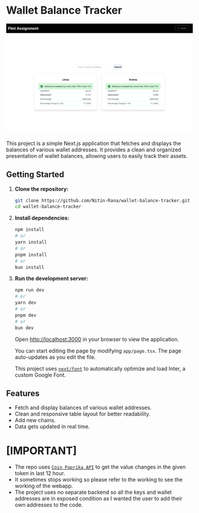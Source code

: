 # Wallet Balance Tracker
![Screenshot](NotificationSS.png)

This project is a simple Next.js application that fetches and displays the balances of various wallet addresses. It provides a clean and organized presentation of wallet balances, allowing users to easily track their assets.

## Getting Started

1. **Clone the repository:**

    ```bash
    git clone https://github.com/Nitin-Rana/wallet-balance-tracker.git
    cd wallet-balance-tracker
    ```

2. **Install dependencies:**

    ```bash
    npm install
    # or
    yarn install
    # or
    pnpm install
    # or
    bun install
    ```

3. **Run the development server:**

    ```bash
    npm run dev
    # or
    yarn dev
    # or
    pnpm dev
    # or
    bun dev
    ```

    Open [http://localhost:3000](http://localhost:3000) in your browser to view the application.

    You can start editing the page by modifying `app/page.tsx`. The page auto-updates as you edit the file.

    This project uses [`next/font`](https://nextjs.org/docs/basic-features/font-optimization) to automatically optimize and load Inter, a custom Google Font.

## Features

- Fetch and display balances of various wallet addresses.
- Clean and responsive table layout for better readability.
- Add new chains.
- Data gets updated in real time.

# [IMPORTANT]
- The repo uses [`Coin Paprika API`](https://api.coinpaprika.com) to get the value changes in the given token in last 12 hour.
- It sometimes stops working so please refer to the working to see the working of the webapp.
- The project uses no separate backend so all the keys and wallet addresses are in exposed condition as I wanted the user to add their own addresses to the code.




